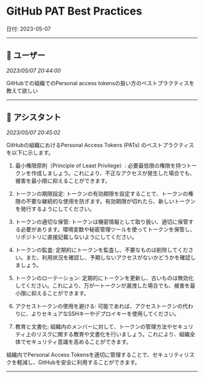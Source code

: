 # GitHub PAT Best Practices

日付: 2023-05-07

---

## 👤 ユーザー
*2023/05/07 20:44:00*

GitHubでの組織でのPersonal access tokensの扱い方のベストプラクティスを教えて欲しい

---

## 🤖 アシスタント
*2023/05/07 20:45:02*

GitHubの組織におけるPersonal Access Tokens (PATs) のベストプラクティスを以下に示します。

1. 最小権限原則（Principle of Least Privilege）: 必要最低限の権限を持つトークンを作成しましょう。これにより、不正なアクセスが発生した場合でも、被害を最小限に抑えることができます。

2. トークンの期限設定: トークンの有効期限を設定することで、トークンの権限の不要な継続的な使用を防ぎます。有効期限が切れたら、新しいトークンを発行するようにしてください。

3. トークンの適切な保管: トークンは機密情報として取り扱い、適切に保管する必要があります。環境変数や秘密管理ツールを使ってトークンを保管し、リポジトリに直接記載しないようにしてください。

4. トークンの監査: 定期的にトークンを監査し、不要なものは削除してください。また、利用状況を確認し、予期しないアクセスがないかどうかを確認しましょう。

5. トークンのローテーション: 定期的にトークンを更新し、古いものは無効化してください。これにより、万が一トークンが漏洩した場合でも、被害を最小限に抑えることができます。

6. アクセストークンの使用を避ける: 可能であれば、アクセストークンの代わりに、よりセキュアなSSHキーやデプロイキーを使用してください。

7. 教育と文書化: 組織内のメンバーに対して、トークンの管理方法やセキュリティ上のリスクに関する教育や文書化を行いましょう。これにより、組織全体でセキュリティ意識を高めることができます。

組織内でPersonal Access Tokensを適切に管理することで、セキュリティリスクを軽減し、GitHubを安全に利用することができます。

---
